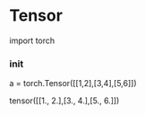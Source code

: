 # Tensor

import torch

### init

a = torch.Tensor([[1,2],[3,4],[5,6]])

tensor([[1., 2.],[3., 4.],[5., 6.]])
